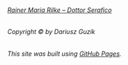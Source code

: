 ###### [Rainer Maria Rilke – Dottor Serafico](https://rilke.pl)

###### Copyright &copy; by Dariusz Guzik

###### This site was built using [GitHub Pages](https://pages.github.com/).
